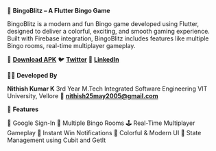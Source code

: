🎯 **BingoBlitz – A Flutter Bingo Game**

BingoBlitz is a modern and fun Bingo game developed using Flutter, designed to deliver a colorful, exciting, and smooth gaming experience. Built with Firebase integration, BingoBlitz includes features like multiple Bingo rooms, real-time multiplayer gameplay.

📱 [**Download APK**](https://drive.google.com/file/d/1mzUEhcqENRMaLyP8UW__apnpm4_FtH4Q/view?usp=sharing)
🐦 [**Twitter**](https://x.com/Nithish37951963)
🔗 [**LinkedIn**](https://www.linkedin.com/in/nithish-kumar-9b29b3287/)

🧑‍💻 **Developed By**

**Nithish Kumar K**
3rd Year M.Tech Integrated Software Engineering
VIT University, Vellore
📧 **[nithish25may2005@gmail.com](mailto:nithish25may2005@gmail.com)**

🚀 **Features**

🔐 Google Sign-In
🎲 Multiple Bingo Rooms
🕹️ Real-Time Multiplayer Gameplay
📢 Instant Win Notifications
🎨 Colorful & Modern UI
🧠 State Management using Cubit and GetIt

